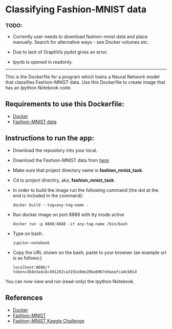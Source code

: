 # Classifying Fashion-MNIST data

### TODO:

- Currently user needs to download fashion-mnist data and place manually. Search for alternative ways - see Docker volumes etc.

- Due to lack of GraphViz pydot gives an error.

- Ipynb is opened in readonly.

---

This is the Dockerfile for a program which trains a Neural Network model that classifies Fashion-MNIST data. 
Use this Dockerfile to create image that has an Ipython Notebook code.

## Requirements to use this Dockerfile:

- [Docker](https://www.docker.com/)
- [Fashion-MNIST data](https://www.kaggle.com/zalando-research/fashionmnist)

## Instructions to run the app:

- Download the repository into your local.
- Download the Fashion-MNIST data from [here](https://www.kaggle.com/zalando-research/fashionmnist).
- Make sure that project directory name is **fashion_mnist_task**.
- Cd to project directiry, aka, **fashion_mnist_task**.
- In order to build the image run the following command (the dot at the end is included in the command): 

      docker build --tag=any-tag-name .

- Run docker image on port 8888 with tty mode active

      docker run -p 8888:8888 -it any-tag-name /bin/bash
      
- Type on bash:

      jupiter-notebook

- Copy the URL shown on the bash, paste to your browser (an example url is as follows:)

      localhost:8888/?token=364e3a4cbc491282ca3192a9de20ba8967e9aeafca4cb01d

You can now view and run (read-only) the Ipython Notebook.

## References
- [Docker](https://www.docker.com/)
- [Fashion-MNIST](https://research.zalando.com/welcome/mission/research-projects/fashion-mnist/)
- [Fashion-MNIST Kaggle Challenge](https://www.kaggle.com/zalando-research/fashionmnist)



